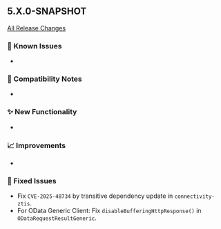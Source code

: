 ## 5.X.0-SNAPSHOT

[All Release Changes](https://github.com/SAP/cloud-sdk-java/releases)

### 🚧 Known Issues

- 

### 🔧 Compatibility Notes

- 

### ✨ New Functionality

- 

### 📈 Improvements

- 

### 🐛 Fixed Issues

- Fix `CVE-2025-48734` by transitive dependency update in `connectivity-ztis`.
- For OData Generic Client: Fix `disableBufferingHttpResponse()` in `ODataRequestResultGeneric`.
